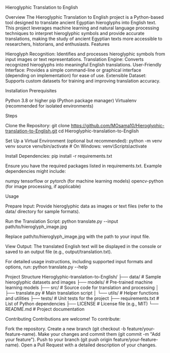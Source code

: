Hieroglyphic Translation to English

Overview
The Hieroglyphic Translation to English project is a Python-based tool designed to translate ancient Egyptian hieroglyphs into English text. This project leverages machine learning and natural language processing techniques to interpret hieroglyphic symbols and provide accurate translations, making the study of ancient Egyptian texts more accessible to researchers, historians, and enthusiasts.
Features

Hieroglyph Recognition: Identifies and processes hieroglyphic symbols from input images or text representations.
Translation Engine: Converts recognized hieroglyphs into meaningful English translations.
User-Friendly Interface: Provides a simple command-line or graphical interface (depending on implementation) for ease of use.
Extensible Dataset: Supports custom datasets for training and improving translation accuracy.

Installation
Prerequisites

Python 3.8 or higher
pip (Python package manager)
Virtualenv (recommended for isolated environments)

Steps

Clone the Repository:
git clone https://github.com/MOsama10/Hieroglyphic-translation-to-English.git
cd Hieroglyphic-translation-to-English


Set Up a Virtual Environment (optional but recommended):
python -m venv venv
source venv/bin/activate  # On Windows: venv\Scripts\activate


Install Dependencies:
pip install -r requirements.txt

Ensure you have the required packages listed in requirements.txt. Example dependencies might include:

numpy
tensorflow or pytorch (for machine learning models)
opencv-python (for image processing, if applicable)



Usage

Prepare Input: Provide hieroglyphic data as images or text files (refer to the data/ directory for sample formats).

Run the Translation Script:
python translate.py --input path/to/hieroglyph_image.jpg

Replace path/to/hieroglyph_image.jpg with the path to your input file.

View Output: The translated English text will be displayed in the console or saved to an output file (e.g., output/translation.txt).


For detailed usage instructions, including supported input formats and options, run:
python translate.py --help

Project Structure
Hieroglyphic-translation-to-English/
├── data/                   # Sample hieroglyphic datasets and images
├── models/                 # Pre-trained machine learning models
├── src/                    # Source code for translation and processing
│   ├── translate.py        # Main translation script
│   └── utils/             # Helper functions and utilities
├── tests/                  # Unit tests for the project
├── requirements.txt        # List of Python dependencies
├── LICENSE                 # License file (e.g., MIT)
└── README.md               # Project documentation

Contributing
Contributions are welcome! To contribute:

Fork the repository.
Create a new branch (git checkout -b feature/your-feature-name).
Make your changes and commit them (git commit -m "Add your feature").
Push to your branch (git push origin feature/your-feature-name).
Open a Pull Request with a detailed description of your changes.



